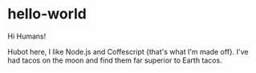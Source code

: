 # hello-world

Hi Humans!

Hubot here, I like Node.js and Coffescript {that's what I'm made off}.
I've had tacos on the moon and find them far superior to Earth tacos.
